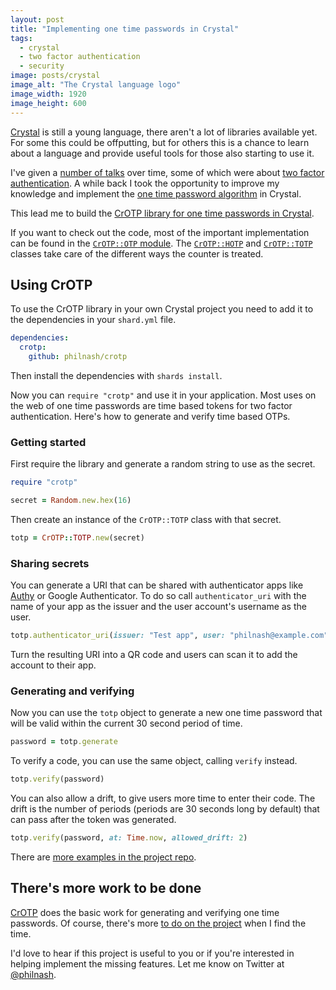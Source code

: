 ```yaml
---
layout: post
title: "Implementing one time passwords in Crystal"
tags:
  - crystal
  - two factor authentication
  - security
image: posts/crystal
image_alt: "The Crystal language logo"
image_width: 1920
image_height: 600
---
```


[Crystal](https://crystal-lang.org/) is still a young language, there aren't a lot of libraries available yet. For some this could be offputting, but for others this is a chance to learn about a language and provide useful tools for those also starting to use it.

I've given a [number of talks](/speaking/history/) over time, some of which were about [two factor authentication](https://www.youtube.com/watch?v=WipxMQjssRE). A while back I took the opportunity to improve my knowledge and implement the [one time password algorithm](https://en.wikipedia.org/wiki/HMAC-based_One-time_Password_algorithm) in Crystal.

This lead me to build the [CrOTP library for one time passwords in Crystal](https://github.com/philnash/crotp).

If you want to check out the code, most of the important implementation can be found in the [`CrOTP::OTP` module](https://github.com/philnash/crotp/blob/master/src/crotp/otp.cr). The [`CrOTP::HOTP`](https://github.com/philnash/crotp/blob/master/src/crotp/hotp.cr) and [`CrOTP::TOTP`](https://github.com/philnash/crotp/blob/master/src/crotp/totp.cr) classes take care of the different ways the counter is treated.

## Using CrOTP

To use the CrOTP library in your own Crystal project you need to add it to the dependencies in your `shard.yml` file.

```yaml
dependencies:
  crotp:
    github: philnash/crotp
```

Then install the dependencies with `shards install`.

Now you can `require "crotp"` and use it in your application. Most uses on the web of one time passwords are time based tokens for two factor authentication. Here's how to generate and verify time based OTPs.

### Getting started

First require the library and generate a random string to use as the secret.

```ruby
require "crotp"

secret = Random.new.hex(16)
```

Then create an instance of the `CrOTP::TOTP` class with that secret.

```ruby
totp = CrOTP::TOTP.new(secret)
```

### Sharing secrets

You can generate a URI that can be shared with authenticator apps like [Authy](https://authy.com/) or Google Authenticator. To do so call `authenticator_uri` with the name of your app as the issuer and the user account's username as the user.

```ruby
totp.authenticator_uri(issuer: "Test app", user: "philnash@example.com")
```

Turn the resulting URI into a QR code and users can scan it to add the account to their app.

### Generating and verifying

Now you can use the `totp` object to generate a new one time password that will be valid within the current 30 second period of time.

```ruby
password = totp.generate
```

To verify a code, you can use the same object, calling `verify` instead.

```ruby
totp.verify(password)
```

You can also allow a drift, to give users more time to enter their code. The drift is the number of periods (periods are 30 seconds long by default) that can pass after the token was generated.

```ruby
totp.verify(password, at: Time.now, allowed_drift: 2)
```

There are [more examples in the project repo](https://github.com/philnash/crotp/blob/master/example/crotp.cr).

## There's more work to be done

[CrOTP](https://github.com/philnash/crotp) does the basic work for generating and verifying one time passwords. Of course, there's more [to do on the project](https://github.com/philnash/crotp#todo) when I find the time.

I'd love to hear if this project is useful to you or if you're interested in helping implement the missing features. Let me know on Twitter at [@philnash](https://twitter.com/philnash).